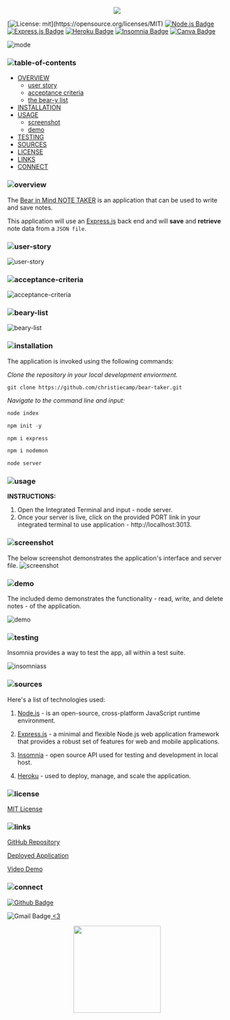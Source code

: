 <p align="center">
<img src="./bear-necessities/logo.png"/>
</p>

[![License: mit](https://img.shields.io/badge/license-mit-pink?)](https://opensource.org/licenses/MIT)
[![Node.js Badge](https://img.shields.io/badge/node-brown?logo=nodedotjs&logoColor=fff&style=flat)](https://nodejs.org/en)
[![Express.js Badge](https://img.shields.io/badge/express-brown.svg?&logo=Express&logoColor=white)](https://expressjs.com/)
[![Heroku Badge](https://img.shields.io/badge/heroku-lightgrey.svg?&logo=Heroku&logoColor=white)](https://heroku.com/)
[![Insomnia Badge](https://img.shields.io/badge/insomnia-lightgrey.svg?&logo=Insomnia&logoColor=white)](https://canva.com/) 
[![Canva Badge](https://img.shields.io/badge/canva-hotpink.svg?&logo=Canva&logoColor=white)](https://canva.com/) 

<p align="left">
  <img alt="mode" src="https://img.shields.io/badge/view:in-darkmode-black.svg?&logo=Github&logoColor=white" >
</p>

### ![table-of-contents](./bear-necessities/toc.png)

  - [OVERVIEW](#overview)
    - [user story](#user-story)
    - [acceptance criteria](#acceptance-criteria)
    - [the bear-y list](#beary-list)
  - [INSTALLATION](#installation)
  - [USAGE](#usage)
    - [screenshot](#screenshot)
    - [demo](#demo)
  - [TESTING](#testing)
  - [SOURCES](#sources)
  - [LICENSE](#license)
  - [LINKS](#links)
  - [CONNECT](#connect)

### ![overview](./bear-necessities/1.png)
The [Bear in Mind NOTE TAKER]() is an application that can be used to write and save notes.

This application will use an [Express.js](https://expressjs.com) back end and will **save** and **retrieve** note data from a `JSON file`.

### ![user-story](./bear-necessities/9.png)
![user-story](./bear-necessities/user-story.png)

### ![acceptance-criteria](./bear-necessities/10.png)
![acceptance-criteria](./bear-necessities/acceptance-criteria.png)

### ![beary-list](./bear-necessities/11.png)
![beary-list](./bear-necessities/beary-list.png)

### ![installation](./bear-necessities/2.png)

The application is invoked using the following commands:

*Clone the repository in your local development enviorment.*

```
git clone https://github.com/christiecamp/bear-taker.git
```

*Navigate to the command line and input:*

```javascript
node index
```
```javascript
npm init -y
```
```javascript
npm i express
```
```javascript
npm i nodemon
```
```javascript
node server
```

### ![usage](./bear-necessities/3.png)

**INSTRUCTIONS:**

1. Open the Integrated Terminal and input - node server.
2. Once your server is live, click on the provided PORT link in your integrated terminal to use application - http://localhost:3013.

### ![screenshot](./bear-necessities/12.png)

The below screenshot demonstrates the application's interface and server file. 
![screenshot](./bear-necessities//ss.png)

### ![demo](./bear-necessities/13.png)
The included demo demonstrates the functionality - read, write, and delete notes - of the application.

![demo](./bear-necessities/bear-taker.gif)

### ![testing](./bear-necessities/8.png)

Insomnia provides a way to test the app, all within a test suite.

![insomniass](./bear-necessities/insomniass.png)

### ![sources](./bear-necessities/4.png)

Here's a list of technologies used:

1. [Node.js]() - is an open-source, cross-platform JavaScript runtime environment.

2. [Express.js]((https://expressjs.com)) - a minimal and flexible Node.js web application framework that provides a robust set of features for web and mobile applications.

3. [Insomnia](https://insomnia.rest/) - open source API used for testing and development in local host.

3. [Heroku](https://heroku.com) - used to deploy, manage, and scale the application.

### ![license](./bear-necessities/5.png)

 [MIT License](./LICENSE)

### ![links](./bear-necessities/6.png)

[GitHub Repository](https://github.com/christiecamp/bear-taker)

[Deployed Application](https://bear-taker-5e98aabde130.herokuapp.com/)

[Video Demo](https://www.loom.com/share/0f86f8baa48943e3b9c36090a33695a8)

### ![connect](./bear-necessities/7.png)

[![Github Badge](https://img.shields.io/badge/christiecamp-pink.svg?&logo=Github&logoColor=white)](https://github.com/christiecamp/bear-taker) 

![Gmail Badge](https://img.shields.io/badge/-pink.svg?&logo=Gmail&logoColor=white)<a href = "mailto:christiecamphoto@gmail.com?subject = Feedback&body = Message">  <3 </a>

<p align="center">
<a href="https://www.christiecamp.com"><img height= 200px src ="./bear-necessities/footer.png"></a>
</p>